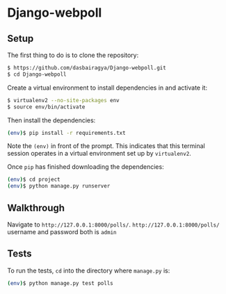 # Django-webpoll

## Setup

The first thing to do is to clone the repository:

```sh
$ https://github.com/dasbairagya/Django-webpoll.git
$ cd Django-webpoll
```

Create a virtual environment to install dependencies in and activate it:

```sh
$ virtualenv2 --no-site-packages env
$ source env/bin/activate
```

Then install the dependencies:

```sh
(env)$ pip install -r requirements.txt
```
Note the `(env)` in front of the prompt. This indicates that this terminal
session operates in a virtual environment set up by `virtualenv2`.

Once `pip` has finished downloading the dependencies:
```sh
(env)$ cd project
(env)$ python manage.py runserver
```


## Walkthrough
Navigate to `http://127.0.0.1:8000/polls/`.
`http://127.0.0.1:8000/polls/`
username and password both is `admin`


## Tests

To run the tests, `cd` into the directory where `manage.py` is:
```sh
(env)$ python manage.py test polls
```
